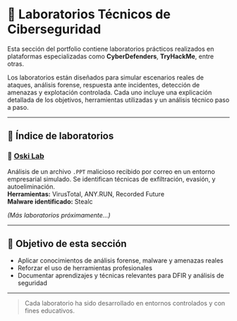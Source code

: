 # 🧪 Laboratorios Técnicos de Ciberseguridad

Esta sección del portfolio contiene laboratorios prácticos realizados en plataformas especializadas como **CyberDefenders**, **TryHackMe**, entre otras.

Los laboratorios están diseñados para simular escenarios reales de ataques, análisis forense, respuesta ante incidentes, detección de amenazas y explotación controlada. Cada uno incluye una explicación detallada de los objetivos, herramientas utilizadas y un análisis técnico paso a paso.

---

## 📁 Índice de laboratorios

### 🔬 [Oski Lab](./Oski-Lab/)
Análisis de un archivo `.PPT` malicioso recibido por correo en un entorno empresarial simulado. Se identifican técnicas de exfiltración, evasión, y autoeliminación.  
**Herramientas:** VirusTotal, ANY.RUN, Recorded Future  
**Malware identificado:** Stealc

*(Más laboratorios próximamente...)*

---

## 🎯 Objetivo de esta sección

- Aplicar conocimientos de análisis forense, malware y amenazas reales
- Reforzar el uso de herramientas profesionales
- Documentar aprendizajes y técnicas relevantes para DFIR y análisis de seguridad

---

> Cada laboratorio ha sido desarrollado en entornos controlados y con fines educativos.

